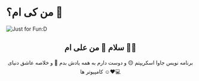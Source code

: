 

# من کی ام؟ 👋


<img  src="https://github.com/alipg23/alipg23/assets/106647403/9f45a4eb-8e19-439b-81f6-b36296cec27f" alt = "Just for Fun:D">

<h2 align = center>سلام 👋 من علی ام 👨‍💻</h2>
<P align = center>برنامه نویس جاوا اسکریپتم 🟡 و دوست دارم به همه یادش بدم 🎯 و خلاصه عاشق دنیای کامپیوتر ها ☺️❤️💻 </p>
